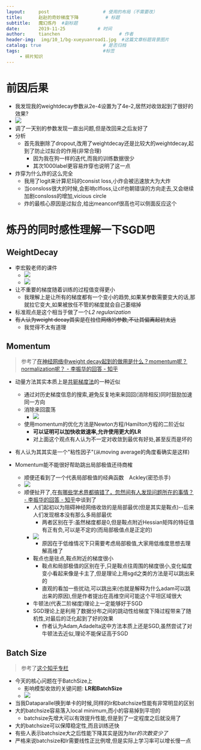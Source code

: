 ```yaml
---
layout:     post                    # 使用的布局（不需要改）
title:      赵赵的奇妙梯度下降          # 标题 
subtitle:   魔幻炼丹  #副标题
date:       2019-11-25            # 时间
author:     tianchen                      # 作者
header-img:  img/10_1/bg-xueyuanroad1.jpg  #这篇文章标题背景图片  
catalog: true                       # 是否归档
tags:                               #标签
     - 碎片知识
---
```



# 前因后果

* 我发现我的weightdecay参数从2e-4设置为了4e-2,居然对收敛起到了很好的效果?
* ![](https://github.com/A-suozhang/MyPicBed/raw/master/img/20191124220630.png)
* 调了一天别的参数发现一直出问题,但是改回来之后友好了
* 分析
  * 首先我删除了dropout,改用了weightdecay还是比较大的weightdecay,起到了防止过拟合的作用(非常合理)
    * 因为我在狗一样的迭代,而我的训练数据很少
    * 其次1000label更容易炸穿也说明了这一点
* 炸穿为什么炸的这么完全
  * 我用了logit来计算尼玛的consist loss,小炸会被迅速放大为大炸
  * 当consloss很大的时候,会影响clfloss,让clf也朝错误的方向走去,又会继续加剧consloss的增加,vicious circle
  * 炸的最核心原因是过拟合,给出meanconf很高也可以侧面反应这个

# 炼丹的同时感性理解一下SGD吧

## WeightDecay

* 李宏毅老师的课件
  * ![](https://github.com/A-suozhang/MyPicBed/raw/master/img/20191124222012.png)
  * ![](https://github.com/A-suozhang/MyPicBed/raw/master/img/20191124222048.png)
* 让不重要的梯度随着训练的过程值变得更小
  * 我理解上是让所有的梯度都有一个变小的趋势,如果某参数需要变大的话,那就拉它变大,如果被放任不管的梯度就会自己萎缩掉
* 标准观点是这个相当于做了一个*L2 regularization*
* ~~有人认为weight decay其实是在拉住网络的参数,不让其偏离起初太远~~
  * 我觉得不太有道理


## Momentum

> 参考了[在神经网络中weight decay起到的做用是什么？momentum呢？normalization呢？ - 李振华的回答 - 知乎](https://www.zhihu.com/question/24529483/answer/143702691)

* 动量方法其实本质上是[共轭梯度法]((https://link.zhihu.com/?target=http%3A//www.sciencedirect.com/science/article/pii/S0893608003001709))的一种近似
  * 通过对历史梯度信息的搜索,避免反复地来来回回(消除相反)同时鼓励加速同一方向
  * 消除来回震荡
    * ![](https://github.com/A-suozhang/MyPicBed/raw/master/img/20191124221754.png)
  * 使用momentum的优化方法是Newton方程/Hamilton方程的二阶近似
    * **可以证明可以加快收敛速率,允许使用更大的LR**
    * 对上面这个观点有人认为不一定对收敛到最优有好处,甚至反而是坏的
* 有人认为其其实是一个"粘性因子"(从moving average的角度看确实是这样)

* Momentum能不能很好帮助跳出局部极值还待商榷
  * 顺便还看到了一个代表局部极值的经典函数　Ackley(密恐杀手)
  * ![](https://github.com/A-suozhang/MyPicBed/raw/master/img/20191124223141.png)
  * 顺便扯开了,在[有哪些学术界都搞错了，忽然间有人发现问题所在的事情？ - 李振华的回答 - 知乎](https://www.zhihu.com/question/52782960/answer/133724696)中谈到了
    * 人们起初以为阻碍神经网络收敛的是局部最优(但是其实是鞍点)--后来人们发现根本没有那么多局部最优
      * 两者区别在于:虽然梯度都是0,但是鞍点附近Hessian矩阵的特征值有正有负,可以是不定的(而局部极值点是正定的)
    * ![](https://github.com/A-suozhang/MyPicBed/raw/master/img/20191124223543.png)
      * 原因在于低维情况下只需要考虑局部极值,大家用低维度思想去理解高维了
    * 鞍点也是驻点,鞍点附近的梯度很小
      * 鞍点和局部极值的区别在于,只是鞍点往周围的梯度很小,变化幅度变小看起来像是卡主了,但是理论上用sgd之类的方法是可以跳出来的
      * 直观的看加一些扰动,可以跳出来(也就是解释为什么adam可以跳出来的原因),但是作者提出在高维空间可能这个平坦区域很大
    * 牛顿法(代表二阶梯度)理论上一定能够好于SGD
    * SGD理论上是利用了数据分布之间的跳动性给梯度下降过程带来了随机性,对最后的泛化起到了好的效果
      * 作者认为Adam,Adadelta这中方法本质上还是SGD,虽然尝试了对牛顿法去近似,理论不能保证高于SGD

## Batch Size

> 参考了[这个知乎专栏](https://zhuanlan.zhihu.com/p/64864995)

* 今天的核心问题在于BatchSize上
  * 影响模型收敛的关键问题: **LR和BatchSize**
  * ![](https://github.com/A-suozhang/MyPicBed/raw/master/img/20191125205717.png)
* 当我Dataparallel换到单卡的时候,同样的lr和batchsize性能有非常明显的区别
* 大的batchsize容易落入local minimum,而小的容易掉到平坦的
  * batchsize先增大可以有效提升性能,但是到了一定程度之后就没用了
* 大的batchsize可以保障稳定性,而且训练还快
* 有些人表示batchsize大之后性能下降其实是因为*Iter的次数变少了*
* 严格来说batchsize和lr需要线性正比例增,但是实际上学习率可以增长慢一点